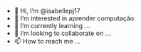 - 👋 Hi, I’m @isabellepj17
- 👀 I’m interested in aprender computação
- 🌱 I’m currently learning ...
- 💞️ I’m looking to collaborate on ...
- 📫 How to reach me ...

<!---
isabellepj17/isabellepj17 is a ✨ special ✨ repository because its `README.md` (this file) appears on your GitHub profile.
You can click the Preview link to take a look at your changes.
--->
